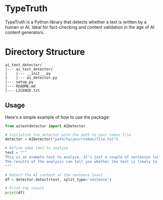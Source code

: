 # TypeTruth
TypeTruth is a Python library that detects whether a text is written by a human or AI. Ideal for fact-checking and content validation in the age of AI content generators.
# Directory Structure
```
ai_text_detector/
|--- ai_text_detector/
|    |--- __init__.py
|    |--- ai_detector.py
|--- setup.py
|--- README.md
|--- LICENSE.txt
```


## Usage

Here's a simple example of how to use the package:

```python
from aitextdetector import AIDetector

# Initialize the detector with the path to your token file
detector = AIDetector("path/to/your/token/file.txt")

# Define some text to analyze
text = """
This is an example text to analyze. It's just a couple of sentences long.
The results of the analysis can tell you whether the text is likely to be generated by an AI.
"""

# Detect the AI content at the sentence level
df = detector.detect(text, split_type='sentence')

# Print the result
print(df)
